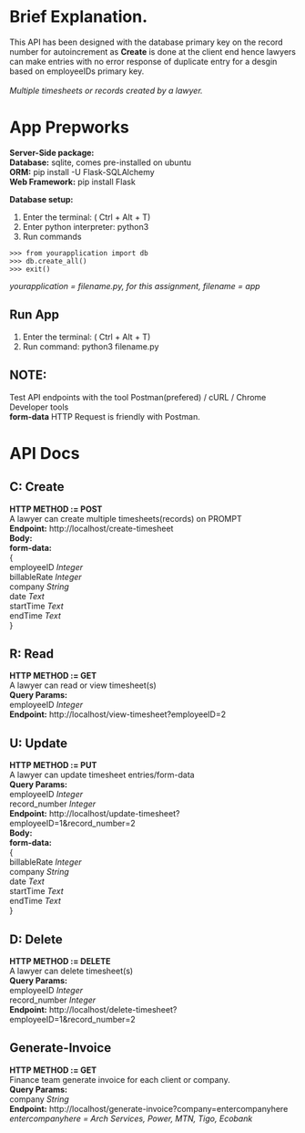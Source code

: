# Brief Explanation.

This API has been designed with the database primary key on the record number for autoincrement as **Create** is done at the client end 
hence lawyers can make entries with no error response of duplicate entry for a desgin based on employeeIDs primary key.<br><br>
*Multiple timesheets or records created by a lawyer.*

# App Prepworks <br>
**Server-Side package:**<br>
**Database:** sqlite, comes pre-installed on ubuntu<br>
**ORM:** pip install -U Flask-SQLAlchemy<br>
**Web Framework:** pip install Flask<br>

**Database setup:**<br>
1. Enter the terminal: ( Ctrl + Alt + T)
2. Enter python interpreter:  python3 
3. Run commands
```
>>> from yourapplication import db
>>> db.create_all()
>>> exit()
```
*yourapplication = filename.py, for this assignment, filename = app*

## Run App <br>
1. Enter the terminal: ( Ctrl + Alt + T)
2. Run command: python3 filename.py

## NOTE:<br>
Test API endpoints with the tool Postman(prefered) / cURL / Chrome Developer tools <br>
**form-data** HTTP Request is friendly with Postman.

# API Docs

 ## C: Create<br>
 **HTTP METHOD := POST**<br>
 A lawyer can create multiple timesheets(records) on PROMPT<br>
 **Endpoint:**
 http://localhost/create-timesheet<br>
 **Body:**<br>
 **form-data:**<br>
 {<br>
 employeeID *Integer* <br>
 billableRate *Integer* <br>
 company *String* <br>
 date *Text* <br>
 startTime *Text* <br>
 endTime *Text* <br>
 }
 <br>


## R: Read <br>
**HTTP METHOD := GET** <br>
A lawyer can read or view timesheet(s) <br>
**Query Params:**<br>
employeeID *Integer*<br>
**Endpoint:**
http://localhost/view-timesheet?employeeID=2

## U: Update<br>
**HTTP METHOD := PUT** <br>
A lawyer can update timesheet entries/form-data <br>
**Query Params:**<br>
employeeID *Integer*<br>
record_number *Integer*<br>
**Endpoint:**
http://localhost/update-timesheet?employeeID=1&record_number=2<br>
**Body:**<br>
 **form-data:**<br>
 {<br>
 billableRate *Integer* <br>
 company *String* <br>
 date *Text* <br>
 startTime *Text* <br>
 endTime *Text* <br>
 }


## D: Delete <br>
**HTTP METHOD := DELETE** <br>
A lawyer can delete timesheet(s)<br>
**Query Params:**<br>
employeeID *Integer*<br>
record_number *Integer*<br>
**Endpoint:**
http://localhost/delete-timesheet?employeeID=1&record_number=2

## Generate-Invoice<br>
**HTTP METHOD := GET** <br>
Finance team generate invoice for each client or company.<br>
**Query Params:**<br>
company *String*<br>
**Endpoint:**
http://localhost/generate-invoice?company=entercompanyhere<br>
*entercompanyhere = Arch Services, Power, MTN, Tigo, Ecobank*




